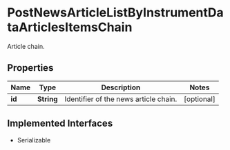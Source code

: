 

# PostNewsArticleListByInstrumentDataArticlesItemsChain

Article chain.

## Properties

Name | Type | Description | Notes
------------ | ------------- | ------------- | -------------
**id** | **String** | Identifier of the news article chain. |  [optional]


## Implemented Interfaces

* Serializable



